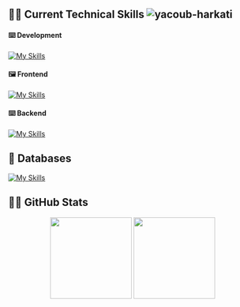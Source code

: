 ## 🧑‍💻 Current Technical Skills <img src="https://komarev.com/ghpvc/?username=yacoub-harkati&label=Profile%20views&color=478778&style=flat" alt="yacoub-harkati" /> 

#### ⌨️ Development
[![My Skills](https://skillicons.dev/icons?i=js,ts,c,py,rust)](https://skillicons.dev)
#### 🖼️ Frontend
[![My Skills](https://skillicons.dev/icons?i=react,nextjs,html,css,sass,tailwind,bootstrap,materialui,redux,webpack,regex)](https://skillicons.dev)
#### ⌨️ Backend
[![My Skills](https://skillicons.dev/icons?i=nodejs,express,graphql,postman,linux,bash)](https://skillicons.dev)

## 🌱 Databases

[![My Skills](https://skillicons.dev/icons?i=mongodb,mysql,postgres,firebase,prisma,supabase)](https://skillicons.dev)
## 🦸‍♂️ GitHub Stats

<div align="center">
    <img height="165em" src="https://github-readme-stats.vercel.app/api?username=yacoub-harkati&show_icons=true&theme=codeSTACKr&include_all_commits=true&count_private=true" alt=""/>
    <img height="165em" src="https://github-readme-stats.vercel.app/api/top-langs/?username=yacoub-harkati&layout=compact&langs_count=7&theme=codeSTACKr" alt=""/>
</div>


